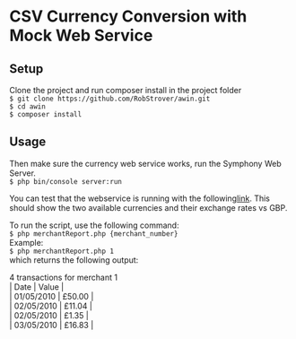 # CSV Currency Conversion with Mock Web Service
  ## Setup
  Clone the project and run composer install in the project folder  
    `$ git clone https://github.com/RobStrover/awin.git`  
    `$ cd awin`  
    `$ composer install`
  ## Usage
  Then make sure the currency web service works, run the Symphony Web Server.  
  `$ php bin/console server:run`
  
  You can test that the webservice is running with the following[link](http://localhost:8000/currency-exchange-rates/get-exchange-rates "List all exchange rates").
  This should show the two available currencies and their exchange rates vs GBP.
  
  To run the script, use the following command:  
  `$ php merchantReport.php {merchant_number}`  
  Example:  
  `$ php merchantReport.php 1`  
  which returns the following output:
  
  4 transactions for merchant 1  
    | Date       | Value  |  
    | 01/05/2010 | £50.00 |  
    | 02/05/2010 | £11.04 |  
    | 02/05/2010 | £1.35 |  
    | 03/05/2010 | £16.83 | 